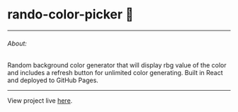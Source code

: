 # rando-color-picker :art:

---
###### About:

Random background color generator that will display rbg value of the color and includes a refresh button for unlimited color generating.  Built in React and deployed to GitHub Pages.

---

View project live [here](https://adamhunter108.github.io/rando-color-picker/).

